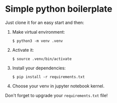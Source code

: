 # Simple python boilerplate

Just clone it for an easy start and then:

1. Make virtual environment:

   ```
   $ python3 -m venv .venv
2. Activate it:
   ```
   $ source .venv/bin/activate
3. Install your dependencies:

   ```
   $ pip install -r requirements.txt
4. Choose your venv in jupyter notebook kernel.

Don't forget to upgrade your ``requirements.txt`` file!
